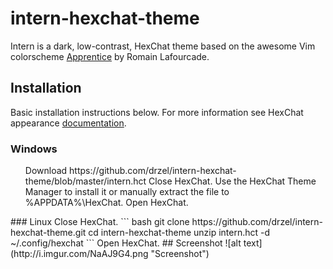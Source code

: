 # intern-hexchat-theme
Intern is a dark, low-contrast, HexChat theme based on the awesome Vim colorscheme [Apprentice](https://github.com/romainl/Apprentice) by Romain Lafourcade.
## Installation
Basic installation instructions below. For more information see HexChat appearance [documentation](https://hexchat.readthedocs.org/en/latest/appearance.html).
### Windows
<ul>
Download https://github.com/drzel/intern-hexchat-theme/blob/master/intern.hct
Close HexChat.
Use the HexChat Theme Manager to install it or manually extract the file to %APPDATA%\HexChat.
Open HexChat.
</ul>
### Linux
Close HexChat.
``` bash
git clone https://github.com/drzel/intern-hexchat-theme.git
cd intern-hexchat-theme
unzip intern.hct -d ~/.config/hexchat
```
Open HexChat. 
## Screenshot
![alt text](http://i.imgur.com/NaAJ9G4.png "Screenshot")
